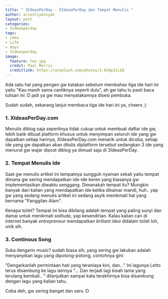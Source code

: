 ```yaml
---
title: " 3IdeasPerDay - XIdeasPerDay dan Tempat Menulis "
author: ariestiyansyah
layout: post
categories:
- 3ideasperday
tags:
- idea
- Life
- days
- 3ideasperday
image:
  feature: ten.jpg
  credit: Paul Morris
  creditlink: https://unsplash.com/photos/1-6CHp3zLIQ
---
```


Ada satu hal yang pengen gw katakan sebelum membahas tiga ide hari ini yaitu "Kau masih sama cantiknya seperti dulu", ah gw tahu lu pasti baca tulisan ini :D jadi ya gw mau menyatakannya disesi pembuka.

Sudah sudah, sekarang lanjut membaca tiga ide hari ini ya, cheers ;)

### 1. XIdeasPerDay.com
Menulis diblog saja sepertinya tidak cukup untuk membuat daftar ide gw, lebih baiik dibuat platform khusus untuk menyimpan seluruh ide yang gw dapatkan setiap harinya, XIdeasPerDay.com menarik untuk dicoba, setiap ide yang gw dapatkan akan ditulis diplatform tersebut sedangkan 3 ide yang menurut gw wajar dipost diblog ya dimuat saja di 3IdeasPerDay.


### 2. Tempat Menulis Ide
Saat gw menulis artikel ini tempatnya sungguh nyaman sekali yaitu tempat dimana gw sering mendapatkan ide-ide keren yang biasanya gw implementasikan diwaktu senggang. Dimanakah tempat itu? Mungkin banyak dari kalian yang mendapatkan ide ketika dikamar mandi, huh.. yap gw yang sedang menulis artikel ini sedang asyik menikmati hal yang bernama "Panggilan Alam".

Kenapa toilet? Tempat ini bisa dibilang adalah tempat yang paling sunyi dan damai untuk menikmati *solitude*, yap kesendirian. Kalau kalian cari di internet banyak *entrepreneur* mendapatkan *briliant idea* didalam toilet loh, unik sih. 

### 3. Continous Song
Suka dengarin music? sudah biasa sih, yang sering gw lakukan adalah menyanyikan lagu yang dipotong-potong, contohnya gini

"Dengarkanlah permintaan hati yang teraniaya kini, dan..." Ini lagunya Letto terus disambung ke lagu lainnya
"... Dan terjadi lagi kisah lama yang terulang kembali.. " dilanjutkan sampai kata terakhirnya bisa disambung dengan lagu yang kalian tahu.

Coba deh, gw sering banget dan seru :D



